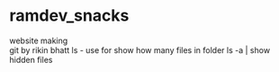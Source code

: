 # ramdev_snacks
website making
<br>git
by rikin bhatt 
ls - use for show how many files in folder
ls -a | show hidden files